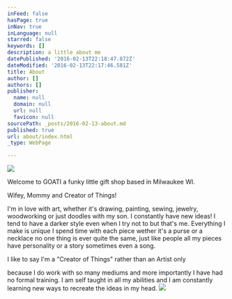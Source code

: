 ```yaml
---
inFeed: false
hasPage: true
inNav: true
inLanguage: null
starred: false
keywords: []
description: a little about me
datePublished: '2016-02-13T22:18:47.872Z'
dateModified: '2016-02-13T22:17:46.581Z'
title: About
author: []
authors: []
publisher:
  name: null
  domain: null
  url: null
  favicon: null
sourcePath: _posts/2016-02-13-about.md
published: true
url: about/index.html
_type: WebPage

---
```

![](https://the-grid-user-content.s3-us-west-2.amazonaws.com/9c18a331-c2b4-4df4-b0d5-8b58e877a78f.PNG)

Welcome to GOATI a funky little gift shop based in Milwaukee WI. 

Wifey, Mommy and Creator of Things!

I'm in love with art, whether it's drawing, painting, sewing, jewelry, woodworking or just doodles with my son. I constantly have new ideas! I tend to have a darker style even when I try not to but that's me. Everything I make is unique I spend time with each piece wether it's a purse or a necklace no one thing is ever quite the same, just like people all my pieces have personality or  a story sometimes even a song.

I like to say I'm a "Creator of Things" rather than an Artist only

because I do work with so many mediums and more importantly I have had no formal training. I am self taught in all my abilities and I am constantly learning new ways to recreate the ideas in my head.
![](https://the-grid-user-content.s3-us-west-2.amazonaws.com/ad1f3258-7c70-4bdf-8e53-1a57744622b0.JPG)